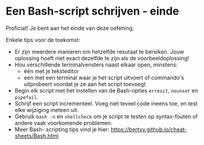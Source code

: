 # Een Bash-script schrijven - einde

Proficiat! Je bent aan het einde van deze oefening.

Enkele tips voor de toekomst:

- Er zijn meerdere manieren om hetzelfde resutaat te bereiken. Jouw oplossing hoeft niet exact dezelfde te zijn als de voorbeeldoplossing!
- Hou verschillende terminalvensters naast elkaar open, minstens:
    - één met je teksteditor
    - een met een terminal waar je het script uitvoert of commando's uitprobeert voordat je ze aan het script toevoegt
- Begin elk script met het instellen van de Bash-opties `errexit`, `nounset` en `pipefail`.
- Schrijf een script incrementeel. Voeg niet teveel code ineens toe, en test elke wijziging meteen uit.
- Gebruik `bash -n` en `shellcheck` om je script te testen op syntax-fouten of andere vaak voorkomende problemen.
- Meer Bash- scripting tips vind je hier: <https://bertvv.github.io/cheat-sheets/Bash.html>
